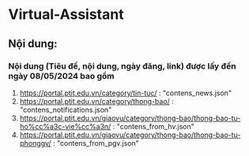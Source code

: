 # Virtual-Assistant
## Nội dung:
### Nội dung (Tiêu đề, nội dung, ngày đăng, link) được lấy đến ngày 08/05/2024 bao gồm 
1. https://portal.ptit.edu.vn/category/tin-tuc/ : "contens_news.json"
2. https://portal.ptit.edu.vn/category/thong-bao/ : "contens_notifications.json"
3. https://portal.ptit.edu.vn/giaovu/category/thong-bao/thong-bao-tu-ho%cc%a3c-vie%cc%a3n/ : "contens_from_hv.json"
4. https://portal.ptit.edu.vn/giaovu/category/thong-bao/thong-bao-tu-phonggv/ : "contens_from_pgv.json"

